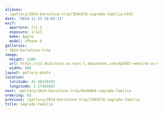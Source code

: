 ```yaml
---
aliases:
- /gallery/2014-barcelona-trip/3b9ed7b-sagrada-familia.html
date: "2014-11-23 16:03:11"
exif:
  aperture: f/2.2
  exposure: 1/123
  make: Apple
  model: iPhone 6
galleries:
- 2014-barcelona-trip
image:
  height: 1280
  url: https://s3.dualstack.us-east-1.amazonaws.com/dpb587-website-us-east-1/asset/gallery/2014-barcelona-trip/3b9ed7b-sagrada-familia~1280.jpg
  width: 960
layout: gallery-photo
location:
  latitude: 41.40410333
  longitude: 2.17491667
next: /gallery/2014-barcelona-trip/8edd064-sagrada-familia
ordering: 63
previous: /gallery/2014-barcelona-trip/334d378-sagrada-familia
title: Sagrada Família
---
```

